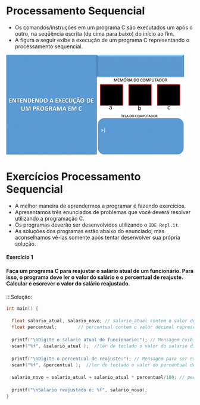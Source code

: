 # Processamento Sequencial
+ Os comandos/instruções em um programa C são executados um após o outro, na seqüência escrita (de cima para baixo) do início ao fim. 
+ A figura a seguir exibe a execução de um programa C representando o processamento sequencial.

![programa](/markdowns/ExecucaoProgramac50.gif)

# Exercícios Processamento Sequencial
+ A melhor maneira de aprendermos a programar é fazendo exercícios. 
+ Apresentamos três enunciados de problemas que você deverá resolver utilizando a programação C.  
+ Os  programas deverão ser desenvolvidos utilizando o `IDE Repl.it`.
+ As soluções dos programas estão abaixo do enunciado, mas aconselhamos vê-las somente após tentar desenvolver sua própria solução. 

#### Exercício 1  
#### Faça um programa C para reajustar o salário atual de um funcionário. Para isso, o programa deve ler o valor do salário e o percentual de reajuste. Calcular e escrever o valor do salário reajustado.  
:::Solução:
``` C
int main() {

  float salario_atual, salario_novo; // salario_atual contem o valor do saláario antes do reajuste e salario_novo contem o salario reajustado
  float percentual;        // percentual contem o valor decimal representando o percentual de reajuste.

  printf("\nDigite o salario atual do funcionario:"); // Mensagem exibida ao usuario. Caracter \n usado para pular 1 linha.
  scanf("%f", &salario_atual );  //ler do teclado o valor do salario digitado pelo usuario

  printf("\nDigite o percentual de reajuste:"); // Mensagem para ser exibida ao usuario.
  scanf("%f", &percentual );  //ler do teclado o valor do percentual de rajuste digitado pelo usuario

  salario_novo = salario_atual + salario_atual * percentual/100; // percentual dividido por 100 para representar o valor percentual

  printf("\nSalario reajustado é: %f", salario_novo);
}
```

